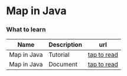 # Map in Java

### What to learn

| Name | Description | url |
|---|---|---|
|Map in Java| Tutorial |[tap to read](https://dzone.com/articles/how-to-use-map-filter-collect-of-stream-in-java-8)|
|Map in Java| Document |[tap to read](https://docs.oracle.com/javase/8/docs/api/java/util/Map.html)|